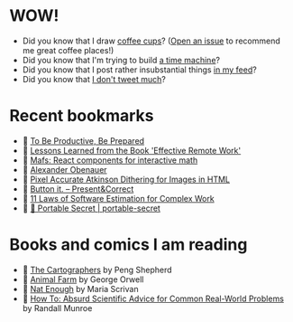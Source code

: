 # WOW!

- Did you know that I draw [coffee cups](https://papercups.mamuso.net/)? ([Open an issue](https://github.com/mamuso/papercups/issues) to recommend me great coffee places!)
- Did you know that I'm trying to build [a time machine](https://github.com/mamuso/fluxcapacitor)?
- Did you know that I post rather insubstantial things [in my feed](https://feed.mamuso.net/)?
- Did you know that [I don't tweet much](https://twitter.com/mamuso)?

# Recent bookmarks

- 👀 [To Be Productive, Be Prepared](https://martinrue.com/to-be-productive-be-prepared/)
- 👀 [Lessons Learned from the Book 'Effective Remote Work'](https://phauer.com/2022/book-remote-work-lessons-learned/)
- 👀 [Mafs: React components for interactive math](https://mafs.dev/)
- 👀 [Alexander Obenauer](https://alexanderobenauer.com/)
- 👀 [Pixel Accurate Atkinson Dithering for Images in HTML](https://sheep.horse/2022/12/pixel_accurate_atkinson_dithering_for_images_in_ht.html)
- 👀 [Button it. – Present&Correct](http://blog.presentandcorrect.com/27986-2)
- 👀 [11 Laws of Software Estimation for Complex Work](https://mdalmijn.com/p/11-laws-of-software-estimation-for-complex-work)
- 👀 [🔐 Portable Secret | portable-secret](https://mprimi.github.io/portable-secret/)


# Books and comics I am reading

- 📘 [The Cartographers](https://www.goodreads.com/book/show/56224531) by Peng Shepherd
- 📘 [Animal Farm](https://www.goodreads.com/book/show/8349198) by George Orwell
- 📘 [Nat Enough](https://www.goodreads.com/book/show/45714795) by Maria Scrivan
- 📘 [How To: Absurd Scientific Advice for Common Real-World Problems](https://www.goodreads.com/book/show/43851501) by Randall Munroe

